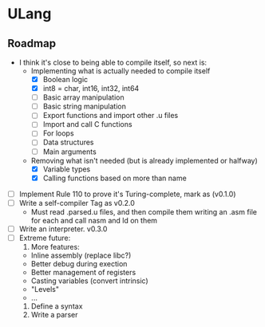 # ULang
## Roadmap

* I think it's close to being able to compile itself, so next is:  
  * Implementing what is actually needed to compile itself
    - [X] Boolean logic
    - [X] int8 = char, int16, int32, int64
    - [ ] Basic array manipulation
    - [ ] Basic string manipulation
    - [ ] Export functions and import other .u files
    - [ ] Import and call C functions
    - [ ] For loops
    - [ ] Data structures
    - [ ] Main arguments
  * Removing what isn't needed (but is already implemented or halfway)
    - [X] Variable types
    - [X] Calling functions based on more than name
- [ ] Implement Rule 110 to prove it's Turing-complete, mark as (v0.1.0)
- [ ] Write a self-compiler Tag as v0.2.0
  * Must read .parsed.u files, and then compile them writing an .asm file for each and call nasm and ld on them
- [ ] Write an interpreter. v0.3.0
- [ ] Extreme future:
  1. More features:
    * Inline assembly (replace libc?)
    * Better debug during exection
    * Better management of registers
    * Casting variables (convert intrinsic)
    * "Levels"
    * ...
  1. Define a syntax
  1. Write a parser
